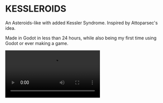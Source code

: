 # KESSLEROIDS
An Asteroids-like with added Kessler Syndrome. Inspired by Attoparsec's idea.

Made in Godot in less than 24 hours, while also being my first time using Godot or ever making a game.

![](assets/clip.webm)
